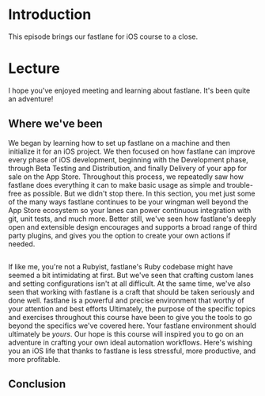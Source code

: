 # Introduction
This episode brings our fastlane for iOS course to a close. 
# Lecture
I hope you've enjoyed meeting and learning about fastlane. It's been quite an adventure!
## Where we've been
We began by learning how to set up fastlane on a machine and then initialize it for an iOS project. 
We then focused on how fastlane can improve every phase of iOS development, beginning with the Development phase, through Beta Testing and Distribution, and finally Delivery of your app for sale on the App Store. Throughout this process, we repeatedly saw how fastlane does everything it can to make basic usage as simple and trouble-free as possible.
But we didn't stop there. In this section, you met just some of the many ways fastlane continues to be your wingman well beyond the App Store ecosystem so your lanes can power continuous integration with git, unit tests, and much more. 
Better still, we've seen how fastlane's deeply open and extensible design encourages and supports a broad range of third party plugins, and gives you the option to create your own actions if needed. 
## 
If like me, you're not a Rubyist, fastlane's Ruby codebase might have seemed a bit intimidating at first. But we've seen that crafting custom lanes and setting configurations isn't at all difficult. 
At the same time, we've also seen that working with fastlane is a craft that should be taken seriously and done well. fastlane is a powerful and precise environment that worthy of your attention and best efforts
Ultimately, the purpose of the specific topics and exercises throughout this course have been to give you the tools to go beyond the specifics we've covered here. 
Your fastlane environment should ultimately be *yours*. Our hope is this course will inspired you to go on an adventure in crafting your own ideal automation workflows. 
Here's wishing you an iOS life that thanks to fastlane is less stressful, more productive, and more profitable. 
## Conclusion
<!-- Any ideas? End with the above, or is there anything I should include here? All things welcome :] -->
